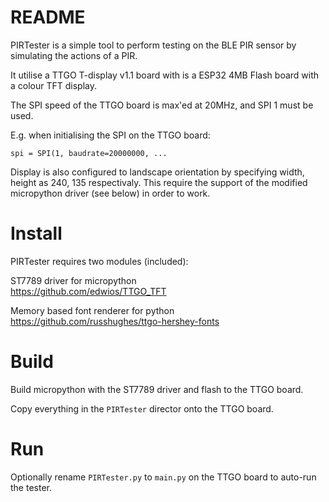 # README

PIRTester is a simple tool to perform testing on the BLE PIR sensor by simulating the actions of a PIR.

It utilise a TTGO T-display v1.1 board with is a ESP32 4MB Flash board with a colour TFT display.

The SPI speed of the TTGO board is max'ed at 20MHz, and SPI 1 must be used.

E.g. when initialising the SPI on the TTGO board:

`spi = SPI(1, baudrate=20000000, ...`

Display is also configured to landscape orientation by specifying width, height as 240, 135 respectivaly. This require the support of the modified micropython driver (see below) in order to work.

Install
=====

PIRTester requires two modules (included):

ST7789 driver for micropython<br/>
https://github.com/edwios/TTGO_TFT

Memory based font renderer for python<br/>
https://github.com/russhughes/ttgo-hershey-fonts

Build
=====

Build micropython with the ST7789 driver and flash to the TTGO board.

Copy everything in the `PIRTester` director onto the TTGO board.


Run
====

Optionally rename `PIRTester.py` to `main.py` on the TTGO board to auto-run the tester.

